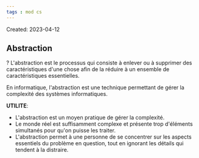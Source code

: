 ```yaml
---
tags : mod cs
---
```

Created: 2023-04-12

## Abstraction
?
L'abstraction est le processus qui consiste à enlever ou à supprimer des caractéristiques d'une chose afin de la réduire à un ensemble de caractéristiques essentielles.

En informatique, l'abstraction est une technique permettant de gérer la complexité des
systèmes informatiques.

**UTILITE**:
- L'abstraction est un moyen pratique de gérer la complexité.
- Le monde réel est suffisamment complexe et présente trop d'éléments simultanés pour qu'on puisse les traiter.
- L'abstraction permet à une personne de se concentrer sur les aspects essentiels du problème en question, tout en ignorant les détails qui tendent à la distraire.
